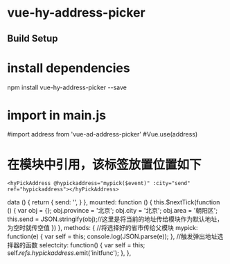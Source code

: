 # vue-hy-address-picker

## Build Setup

# install dependencies
npm install vue-hy-address-picker --save

# import in main.js
#import address from 'vue-ad-address-picker'
#Vue.use(address) 

# 在模块中引用，该标签放置位置如下

    <hyPickAddress @hypickaddress="mypick($event)" :city="send" ref="hypickaddress"></hyPickAddress>
  </div>
</template>


 data () {
      return {
          send: '',
      }
    },
mounted: function () {
    this.$nextTick(function () {
        var obj = {};
        obj.province = '北京';
        obj.city = '北京';
        obj.area = '朝阳区';
        this.send = JSON.stringify(obj);//这里是将当前的地址传给模块作为默认地址，为空时就传空值
    })
},
methods: {
    //将选择好的省市传给父模块
    mypick: function(e) {
        var self = this;
        console.log(JSON.parse(e));
    },
    //触发弹出地址选择器的函数
    selectcity: function() {
        var self = this;
        self.$refs.hypickaddress.$emit('initfunc');
    },
}, 
